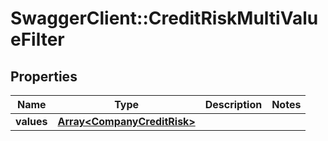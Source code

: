 # SwaggerClient::CreditRiskMultiValueFilter

## Properties
Name | Type | Description | Notes
------------ | ------------- | ------------- | -------------
**values** | [**Array&lt;CompanyCreditRisk&gt;**](CompanyCreditRisk.md) |  | 


